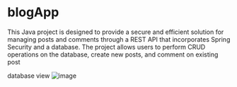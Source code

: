 # blogApp
This Java project is designed to provide a secure and efficient solution for managing posts and comments through a REST API that incorporates Spring Security and a database. The project allows users to perform CRUD operations on the database, create new posts, and comment on existing post

database view 
![image](https://user-images.githubusercontent.com/87843019/218688472-707c20e8-9f89-4116-8980-9d4223988f0f.png)
